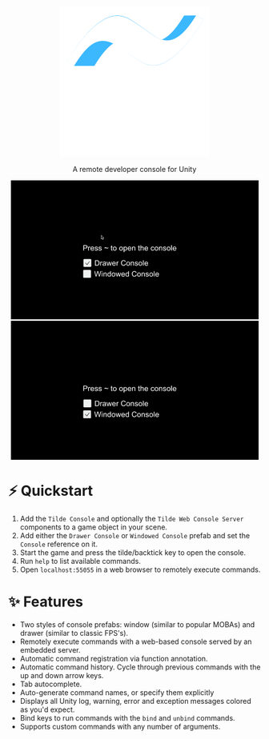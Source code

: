 <p align="center">
    <a href="#Features">
      <img src="/Docs/tilde_title.png">
    </a>
</p>

<p align="center">
    A remote developer console for Unity
</p>

<p align="center">
<img src="/Docs/drawer.gif"> <img src="/Docs/windowed.gif">
</p>

# ⚡ Quickstart
1. Add the `Tilde Console` and optionally the `Tilde Web Console Server` components to a game object in your scene.
2. Add either the `Drawer Console` or `Windowed Console` prefab and set the `Console` reference on it.
3. Start the game and press the tilde/backtick key to open the console.
4. Run `help` to list available commands.
5. Open `localhost:55055` in a web browser to remotely execute commands.

# ✨ Features
* Two styles of console prefabs: window (similar to popular MOBAs) and drawer (similar to classic FPS's).
* Remotely execute commands with a web-based console served by an embedded server.
* Automatic command registration via function annotation.
* Automatic command history.  Cycle through previous commands with the up and down arrow keys.
* Tab autocomplete.
* Auto-generate command names, or specify them explicitly
* Displays all Unity log, warning, error and exception messages colored as you'd expect.
* Bind keys to run commands with the `bind` and `unbind` commands.
* Supports custom commands with any number of arguments.
